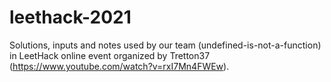# leethack-2021
Solutions, inputs and notes used by our team (undefined-is-not-a-function) in LeetHack online event organized by Tretton37 (https://www.youtube.com/watch?v=rxI7Mn4FWEw).
